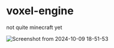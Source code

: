 # voxel-engine
not quite minecraft yet

![Screenshot from 2024-10-09 18-51-53](https://github.com/user-attachments/assets/607f2f97-c214-4681-94b6-4582d664987e)
